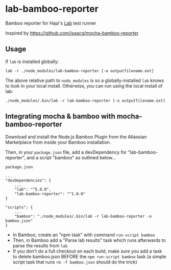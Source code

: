 # lab-bamboo-reporter
Bamboo reporter for Hapi's [Lab](https://github.com/hapijs/lab) test runner

Inspired by https://github.com/issacg/mocha-bamboo-reporter


## Usage
If `lab` is installed globally:

    lab -r ./node_modules/lab-bamboo-reporter [-o outputfilename.ext]

The above relative path to `node_modules` is so a globally-installed `lab` knows to look in your local install. Otherwise, you can run using the local install of lab:

    ./node_modules/.bin/lab -r lab-bamboo-reporter [-o outputfilename.ext]


## Integrating mocha & bamboo with mocha-bamboo-reporter

Download and install the Node.js Bamboo Plugin from the Atlassian Marketplace from inside your Bamboo installation.

Then, in your `package.json` file, add a devDependency for "lab-bamboo-reporter", and a script "bamboo" as outlined below...

    package.json
    
    ...
    "devDependencies": {
        ...
        "lab": "^5.0.0",
        "lab-bamboo-reporter": "^1.0.0"
    }
    
    "scripts": {
        ...
        "bamboo": "./node_modules/.bin/lab -r lab-bamboo-reporter -o bamboo.json"
    }
    
* In Bamboo, create an "npm task" with command `run-script bamboo`
* Then, in Bamboo add a "Parse lab results" task which runs afterwards to parse the results from `lab`
* If you don't do a full checkout on each build, make sure you add a task to delete bamboo.json BEFORE the `npm run-script bamboo` task (a simple script task that runs `rm -f bamboo.json` should do the trick)
